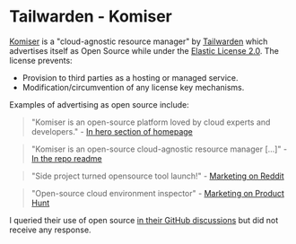 # Tailwarden - Komiser

[Komiser](https://github.com/tailwarden/komiser) is a "cloud-agnostic resource manager" by [Tailwarden](https://www.tailwarden.com/)
which advertises itself as Open Source while under the [Elastic License 2.0](https://github.com/tailwarden/komiser/blob/3e31650ef84a3b338d0bba01996822dacaf192c7/LICENSE).
The license prevents:

- Provision to third parties as a hosting or managed service.
- Modification/circumvention of any license key mechanisms.

Examples of advertising as open source include:

> "Komiser is an open-source platform loved by cloud experts and developers." - [In hero section of homepage](https://www.komiser.io/)

> "Komiser is an open-source cloud-agnostic resource manager [...]" - [In the repo readme](https://github.com/tailwarden/komiser/blob/3e31650ef84a3b338d0bba01996822dacaf192c7/README.md?plain=1#L3)

> "Side project turned opensource tool launch!" - [Marketing on Reddit](https://www.reddit.com/r/SideProject/comments/179sz07/side_project_turned_opensource_tool_launch/)

> "Open-source cloud environment inspector" - [Marketing on Product Hunt](https://www.producthunt.com/products/komiser-2)

I queried their use of open source [in their GitHub discussions](https://github.com/orgs/tailwarden/discussions/864) but did not receive any response.